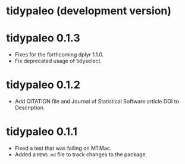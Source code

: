 # tidypaleo (development version)

# tidypaleo 0.1.3

* Fixes for the forthcoming dplyr 1.1.0.
* Fix deprecated usage of tidyselect.

# tidypaleo 0.1.2

* Add CITATION file and Journal of Statistical Software
  article DOI to Description.

# tidypaleo 0.1.1

* Fixed a test that was failing on M1 Mac.
* Added a `NEWS.md` file to track changes to the package.
